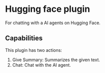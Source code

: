 # Hugging face plugin

For chatting with a AI agents on Hugging Face.

## Capabilities

This plugin has two actions:

1. Give Summary: Summarizes the given text.
2. Chat: Chat with the AI agent.
